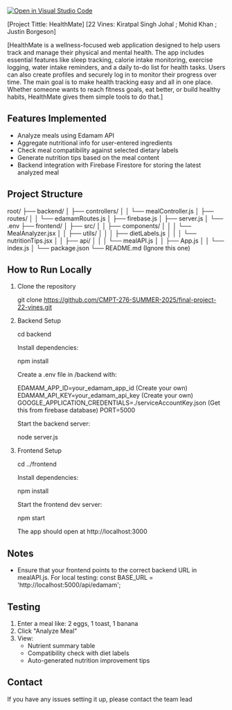 [![Open in Visual Studio Code](https://classroom.github.com/assets/open-in-vscode-2e0aaae1b6195c2367325f4f02e2d04e9abb55f0b24a779b69b11b9e10269abc.svg)](https://classroom.github.com/online_ide?assignment_repo_id=19722667&assignment_repo_type=AssignmentRepo)

[Project Tittle: HealthMate]
[22 Vines: Kiratpal Singh Johal ; Mohid Khan ; Justin Borgeson]

[HealthMate is a wellness-focused web application designed to help users track and manage their physical and mental health. The app includes essential features like sleep tracking, calorie intake monitoring, exercise logging, water intake reminders, and a daily to-do list for health tasks. Users can also create profiles and securely log in to monitor their progress over time. The main goal is to make health tracking easy and all in one place. Whether someone wants to reach fitness goals, eat better, or build healthy habits, HealthMate gives them simple tools to do that.]

Features Implemented
---------------------
- Analyze meals using Edamam API
- Aggregate nutritional info for user-entered ingredients
- Check meal compatibility against selected dietary labels
- Generate nutrition tips based on the meal content
- Backend integration with Firebase Firestore for storing the latest analyzed meal

Project Structure
------------------
root/
├── backend/
│   ├── controllers/
│   │   └── mealController.js
│   ├── routes/
│   │   └── edamamRoutes.js
│   ├── firebase.js
│   ├── server.js
│   └── .env
├── frontend/
│   ├── src/
│   │   ├── components/
│   │   │   └── MealAnalyzer.jsx
│   │   ├── utils/
│   │   │   ├── dietLabels.js
│   │   │   └── nutritionTips.jsx
│   │   ├── api/
│   │   │   └── mealAPI.js
│   │   ├── App.js
│   │   └── index.js
│   └── package.json
└── README.md (Ignore this one)

How to Run Locally
------------------

1. Clone the repository

    git clone https://github.com/CMPT-276-SUMMER-2025/final-project-22-vines.git

2. Backend Setup

    cd backend

    Install dependencies:

    npm install

    Create a .env file in /backend with:

    EDAMAM_APP_ID=your_edamam_app_id (Create your own)
    EDAMAM_API_KEY=your_edamam_api_key (Create your own)
    GOOGLE_APPLICATION_CREDENTIALS=./serviceAccountKey.json (Get this from firebase database)
    PORT=5000

    Start the backend server:

    node server.js

3. Frontend Setup

    cd ../frontend

    Install dependencies:

    npm install

    Start the frontend dev server:

    npm start

    The app should open at http://localhost:3000

Notes
-----
- Ensure that your frontend points to the correct backend URL in mealAPI.js. For local testing:
    const BASE_URL = 'http://localhost:5000/api/edamam';

Testing
-------
1. Enter a meal like: 2 eggs, 1 toast, 1 banana
2. Click "Analyze Meal"
3. View:
   - Nutrient summary table
   - Compatibility check with diet labels
   - Auto-generated nutrition improvement tips

Contact
--------
If you have any issues setting it up, please contact the team lead
